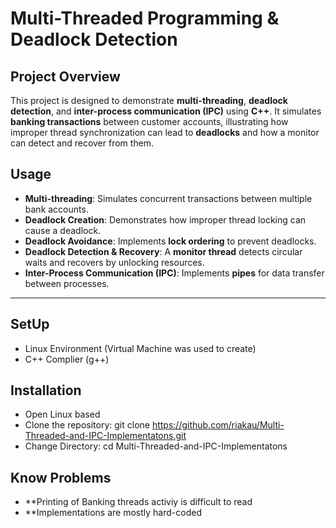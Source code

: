 # Multi-Threaded Programming & Deadlock Detection

## **Project Overview**
This project is designed to demonstrate **multi-threading**, **deadlock detection**, and **inter-process communication (IPC)** using **C++**. It simulates **banking transactions** between customer accounts, illustrating how improper thread synchronization can lead to **deadlocks** and how a monitor can detect and recover from them.
## **Usage**
- **Multi-threading**: Simulates concurrent transactions between multiple bank accounts.
- **Deadlock Creation**: Demonstrates how improper thread locking can cause a deadlock.
- **Deadlock Avoidance**: Implements **lock ordering** to prevent deadlocks.
- **Deadlock Detection & Recovery**: A **monitor thread** detects circular waits and recovers by unlocking resources.
- **Inter-Process Communication (IPC)**: Implements **pipes** for data transfer between processes.

---

## **SetUp**
- Linux Environment (Virtual Machine was used to create)
- C++ Complier (g++)

## **Installation**
- Open Linux based 
- Clone the repository: git clone https://github.com/riakau/Multi-Threaded-and-IPC-Implementatons.git
- Change Directory: cd Multi-Threaded-and-IPC-Implementatons

## **Know Problems**
- **Printing of Banking threads activiy is difficult to read
- **Implementations are mostly hard-coded

